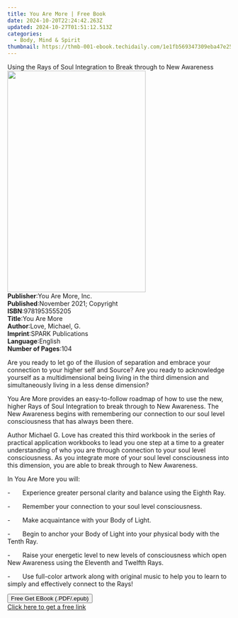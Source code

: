 ```yaml
---
title: You Are More | Free Book
date: 2024-10-20T22:24:42.263Z
updated: 2024-10-27T01:51:12.513Z
categories:
  - Body, Mind & Spirit
thumbnail: https://thmb-001-ebook.techidaily.com/1e1fb569347309eba47e25504bb65f3f9bdded9f724a3cf3024f298dc44e8df7.jpg
---
```

<main id="book-container">
  <div class="flex flex-col">
    <div class="book-brief flex-1 py-6 px-4 sm:p-6 md:py-10 md:px-8">
      <!-- brief-->
      <div class="book-brief-main">
        Using the Rays of Soul Integration to Break through to New Awareness
      </div>
    </div>
    <div
      class="book-meta-info flex-1 grid gap-4 col-start-1 col-end-3 row-start-1 sm:mb-6 sm:grid-cols-4 lg:gap-6 lg:col-start-2 lg:row-end-6 lg:row-span-6 lg:mb-0"
    >
      <div
        class="book-meta-info-left place-content-center mt-4 p-4 text-sm leading-6 col-start-2 col-span-2 dark:text-slate-400"
      >
        <img
          class="w-full h-500 object-cover rounded-lg sm:h-255 sm:col-span-2 lg:col-span-full"
          src="https://img-001-ebook.techidaily.com/ec5f0156e12380a8859b3422e1440a46895000c4267089e446672a6ef5117e2e.jpg"
          alt=""
          width="312"
          height="500"
        />
      </div>
      <div
        class="book-meta-info-right mt-2 col-start-1 row-start-2 col-span-3 self-center"
      >
        <!-- meta data  -->
        <div class="flex flex-col px-4 md:px-8">
          <div class="flex-1">
            <strong>Publisher</strong>:<span class="px-2"
              >You Are More, Inc.</span
            >
          </div>
          <div class="flex-1">
            <strong>Published</strong>:<span class="px-2"
              >November 2021; Copyright</span
            >
          </div>
          <div class="flex-1">
            <strong>ISBN</strong>:<span class="px-2">9781953555205</span>
          </div>
          <div class="flex-1">
            <strong>Title</strong>:<span class="px-2">You Are More</span>
          </div>
          <div class="flex-1">
            <strong>Author</strong>:<span class="px-2">Love, Michael, G.</span>
          </div>
          <div class="flex-1">
            <strong>Imprint</strong>:<span class="px-2"
              >SPARK Publications</span
            >
          </div>
          <div class="flex-1">
            <strong>Language</strong>:<span class="px-2">English</span>
          </div>
          <div class="flex-1">
            <strong>Number of Pages</strong>:<span class="px-2">104</span>
          </div>
        </div>
      </div>
    </div>
    <div class="book-description flex-1 py-6 px-4 sm:p-6 md:py-10 md:px-8">
      <div class="book-description-main">
        <div accordion-content="" id="description">
          <p>
            Are you ready to let go of the illusion of separation and embrace
            your connection to your higher self and Source? Are you ready to
            acknowledge yourself as a multidimensional being living in the third
            dimension and simultaneously living in a less dense dimension?
          </p>
          <p>
            You Are More provides an easy-to-follow roadmap of how to use the
            new, higher Rays of Soul Integration to break through to New
            Awareness. The New Awareness begins with remembering our connection
            to our soul level consciousness that has always been
            there.&nbsp;&nbsp;
          </p>
          <p>
            Author Michael G. Love has created this third workbook in the series
            of practical application workbooks to lead you one step at a time to
            a greater understanding of who you are through connection to your
            soul level consciousness. As you integrate more of your soul level
            consciousness into this dimension, you are able to break through to
            New Awareness.
          </p>
          <p>In You Are More you will:</p>
          <p>
            -&nbsp;&nbsp;&nbsp;&nbsp;&nbsp;&nbsp;&nbsp;Experience greater
            personal clarity and balance using the Eighth Ray.
          </p>
          <p>
            -&nbsp;&nbsp;&nbsp;&nbsp;&nbsp;&nbsp;&nbsp;Remember your connection
            to your soul level consciousness.
          </p>
          <p>
            -&nbsp;&nbsp;&nbsp;&nbsp;&nbsp;&nbsp;&nbsp;Make acquaintance with
            your Body of Light.
          </p>
          <p>
            -&nbsp;&nbsp;&nbsp;&nbsp;&nbsp;&nbsp;&nbsp;Begin to anchor your Body
            of Light into your physical body with the Tenth Ray.
          </p>
          <p>
            -&nbsp;&nbsp;&nbsp;&nbsp;&nbsp;&nbsp;&nbsp;Raise your energetic
            level to new levels of consciousness which open New Awareness using
            the Eleventh and Twelfth Rays.
          </p>
          <p>
            -&nbsp;&nbsp;&nbsp;&nbsp;&nbsp;&nbsp;&nbsp;Use full-color artwork
            along with original music to help you to learn to simply and
            effectively connect to the Rays!
          </p>
        </div>
        <div class="accordion-fader"></div>
      </div>
    </div>
    <div class="book-excerpts flex-1 py-6 px-4 sm:p-6 md:py-10 md:px-8"></div>
    <div
      class="book-about-author flex-1 py-6 px-4 sm:p-6 md:py-10 md:px-8"
    ></div>
    <div class="book-free-get flex-1 py-6 px-4 sm:p-6 md:py-10 md:px-8">
      <button
        id="btn-free-get"
        class="bg-blue-500 hover:bg-blue-700 text-white font-bold py-2 px-4 rounded"
      >
        Free Get EBook (.PDF/.epub)
      </button>
      <div id="countdown-display" class="px-2 text-lg mt-2"></div>
      <a
        id="free-link"
        class="hidden bg-blue-500 hover:bg-blue-700 text-white font-bold py-2 px-4 rounded"
        href="https://www.ebooks.com/en-us/book/210418676/you-are-more/love-michael-g/"
        target="_blank"
        >Click here to get a free link</a
      >
    </div>
    <script>
      let countdownTime = 0;
      let countdownInterval = null;
      document
        .getElementById('btn-free-get')
        .addEventListener('click', startCountdown);
      function startCountdown() {
        countdownTime = new Date().getTime() + 60000 * 3;
        countdownInterval = setInterval(updateCountdown, 1000);
        document.getElementById('btn-free-get').disabled = true;
        document
          .getElementById('btn-free-get')
          .classList.add('bg-gray-500', 'cursor-not-allowed');
      }
      function updateCountdown() {
        let currentTime = new Date().getTime();
        let timeLeft = countdownTime - currentTime;
        let secondsLeft = Math.floor(timeLeft / 1000);
        document.getElementById('countdown-display').innerHTML =
          `Remaining time: ${secondsLeft} seconds.`;
        if (secondsLeft <= 0) {
          clearInterval(countdownInterval);
          document.getElementById('btn-free-get').classList.add('hidden');
          document.getElementById('free-link').classList.remove('hidden');
          document.getElementById('countdown-display').innerHTML = '';
        }
      }
    </script>
  </div>
</main>

<ins class="adsbygoogle"
      style="display:block"
      data-ad-client="ca-pub-7571918770474297"
      data-ad-slot="8358498916"
      data-ad-format="auto"
      data-full-width-responsive="true"></ins>
    